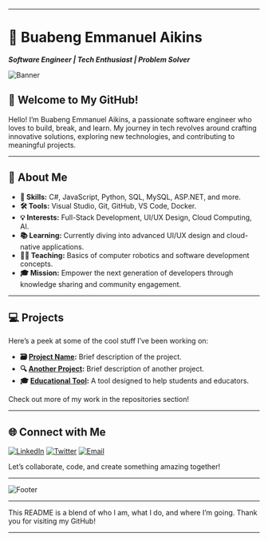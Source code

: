
---

# 🌟 Buabeng Emmanuel Aikins

**_Software Engineer | Tech Enthusiast | Problem Solver_**

![Banner](https://img.freepik.com/free-photo/selective-focus-african-american-it-employee-with-headset-working-remote-from-home-website-design-using-programming-technologies-computer-programmer-man-coding-digital-business-server_482257-30394.jpg?t=st=1724613320~exp=1724616920~hmac=25389caf6d32ab9578579ca2c9b8e04fa3f7dad6f87bf1400fb6a2ee472d4e4f&w=740)

## 👋 Welcome to My GitHub!

Hello! I’m Buabeng Emmanuel Aikins, a passionate software engineer who loves to build, break, and learn. My journey in tech revolves around crafting innovative solutions, exploring new technologies, and contributing to meaningful projects.

---

## 🚀 About Me

- **🔧 Skills:** C#, JavaScript, Python, SQL, MySQL, ASP.NET, and more.
- **🛠️ Tools:** Visual Studio, Git, GitHub, VS Code, Docker.
- **💡 Interests:** Full-Stack Development, UI/UX Design, Cloud Computing, AI.
- **📚 Learning:** Currently diving into advanced UI/UX design and cloud-native applications.
- **👨‍🏫 Teaching:** Basics of computer robotics and software development concepts.
- **🎓 Mission:** Empower the next generation of developers through knowledge sharing and community engagement.

---

## 💻 Projects

Here’s a peek at some of the cool stuff I’ve been working on:

- **🗃️ [Project Name](#):** Brief description of the project.
- **🔍 [Another Project](#):** Brief description of another project.
- **🎓 [Educational Tool](#):** A tool designed to help students and educators.

Check out more of my work in the repositories section!

---

## 🌐 Connect with Me

[![LinkedIn](https://img.shields.io/badge/LinkedIn-blue?style=for-the-badge&logo=linkedin)](https://www.linkedin.com/in/your-profile)
[![Twitter](https://img.shields.io/badge/Twitter-blue?style=for-the-badge&logo=twitter)](https://twitter.com/your-profile)
[![Email](https://img.shields.io/badge/Email-D14836?style=for-the-badge&logo=gmail&logoColor=white)](mailto:your.email@example.com)

Let’s collaborate, code, and create something amazing together!

---

![Footer](https://img.freepik.com/free-photo/glasses-lie-laptop-reflecting-light-from-screen-dark_169016-53056.jpg?t=st=1724613520~exp=1724617120~hmac=5cf7fd4f8f073b92d8c67ced7bb982deeb89b481f7a69a70819dd4335e9ef997&w=826)

--- 

This README is a blend of who I am, what I do, and where I’m going. Thank you for visiting my GitHub!

---

